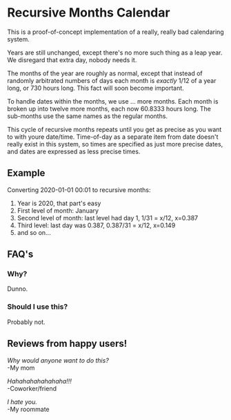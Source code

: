 # Recursive Months Calendar

This is a proof-of-concept implementation of a really, really
bad calendaring system.

Years are still unchanged, except there's no more such thing
as a leap year.  We disregard that extra day, nobody needs it.

The months of the year are roughly as normal, except that
instead of randomly arbitrated numbers of days each month
is *exactly* 1/12 of a year long, or 730 hours long.  This
fact will soon become important.

To handle dates within the months, we use ... more months.
Each month is broken up into twelve more months, each now
60.8333 hours long.  The sub-months use the same names as
the regular months.

This cycle of recursive months repeats until you get as
precise as you want to with youre date/time.  Time-of-day
as a separate item from date doesn't really exist in this
system, so times are specified as just more precise dates,
and dates are expressed as less precise times.

## Example

Converting 2020-01-01 00:01 to recursive months:

  1. Year is 2020, that part's easy
  2. First level of month: January
  3. Second level of month: last level had day 1, 1/31 = x/12, x=0.387
  4. Third level: last day was 0.387, 0.387/31 = x/12, x=0.149
  5.  and so on...

## FAQ's

### Why?

Dunno.

### Should I use this?

Probably not.

## Reviews from happy users!

*Why would anyone want to do this?*  
-My mom

*Hahahahahahahaha!!!*  
-Coworker/friend

*I hate you.*  
-My roommate


